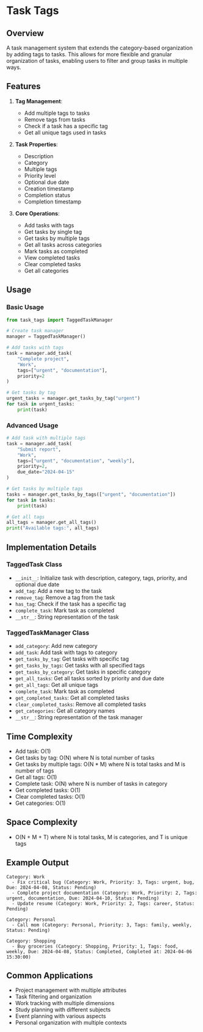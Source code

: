 # Task Tags

## Overview
A task management system that extends the category-based organization by adding tags to tasks. This allows for more flexible and granular organization of tasks, enabling users to filter and group tasks in multiple ways.

## Features
1. **Tag Management**:
   - Add multiple tags to tasks
   - Remove tags from tasks
   - Check if a task has a specific tag
   - Get all unique tags used in tasks

2. **Task Properties**:
   - Description
   - Category
   - Multiple tags
   - Priority level
   - Optional due date
   - Creation timestamp
   - Completion status
   - Completion timestamp

3. **Core Operations**:
   - Add tasks with tags
   - Get tasks by single tag
   - Get tasks by multiple tags
   - Get all tasks across categories
   - Mark tasks as completed
   - View completed tasks
   - Clear completed tasks
   - Get all categories

## Usage

### Basic Usage
```python
from task_tags import TaggedTaskManager

# Create task manager
manager = TaggedTaskManager()

# Add tasks with tags
task = manager.add_task(
    "Complete project",
    "Work",
    tags=["urgent", "documentation"],
    priority=2
)

# Get tasks by tag
urgent_tasks = manager.get_tasks_by_tag("urgent")
for task in urgent_tasks:
    print(task)
```

### Advanced Usage
```python
# Add task with multiple tags
task = manager.add_task(
    "Submit report",
    "Work",
    tags=["urgent", "documentation", "weekly"],
    priority=2,
    due_date="2024-04-15"
)

# Get tasks by multiple tags
tasks = manager.get_tasks_by_tags(["urgent", "documentation"])
for task in tasks:
    print(task)

# Get all tags
all_tags = manager.get_all_tags()
print("Available tags:", all_tags)
```

## Implementation Details

### TaggedTask Class
- `__init__`: Initialize task with description, category, tags, priority, and optional due date
- `add_tag`: Add a new tag to the task
- `remove_tag`: Remove a tag from the task
- `has_tag`: Check if the task has a specific tag
- `complete_task`: Mark task as completed
- `__str__`: String representation of the task

### TaggedTaskManager Class
- `add_category`: Add new category
- `add_task`: Add task with tags to category
- `get_tasks_by_tag`: Get tasks with specific tag
- `get_tasks_by_tags`: Get tasks with all specified tags
- `get_tasks_by_category`: Get tasks in specific category
- `get_all_tasks`: Get all tasks sorted by priority and due date
- `get_all_tags`: Get all unique tags
- `complete_task`: Mark task as completed
- `get_completed_tasks`: Get all completed tasks
- `clear_completed_tasks`: Remove all completed tasks
- `get_categories`: Get all category names
- `__str__`: String representation of the task manager

## Time Complexity
- Add task: O(1)
- Get tasks by tag: O(N) where N is total number of tasks
- Get tasks by multiple tags: O(N * M) where N is total tasks and M is number of tags
- Get all tags: O(1)
- Complete task: O(N) where N is number of tasks in category
- Get completed tasks: O(1)
- Clear completed tasks: O(1)
- Get categories: O(1)

## Space Complexity
- O(N + M + T) where N is total tasks, M is categories, and T is unique tags

## Example Output
```
Category: Work
  - Fix critical bug (Category: Work, Priority: 3, Tags: urgent, bug, Due: 2024-04-08, Status: Pending)
  - Complete project documentation (Category: Work, Priority: 2, Tags: urgent, documentation, Due: 2024-04-10, Status: Pending)
  - Update resume (Category: Work, Priority: 2, Tags: career, Status: Pending)

Category: Personal
  - Call mom (Category: Personal, Priority: 3, Tags: family, weekly, Status: Pending)

Category: Shopping
  - Buy groceries (Category: Shopping, Priority: 1, Tags: food, weekly, Due: 2024-04-08, Status: Completed, Completed at: 2024-04-06 15:30:00)
```

## Common Applications
- Project management with multiple attributes
- Task filtering and organization
- Work tracking with multiple dimensions
- Study planning with different subjects
- Event planning with various aspects
- Personal organization with multiple contexts 